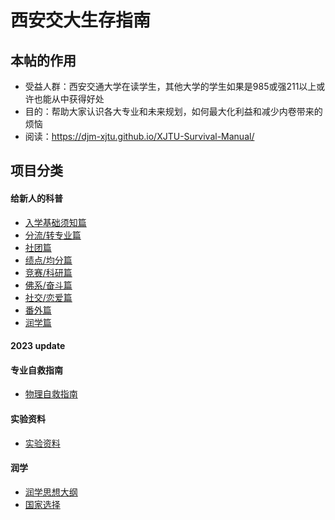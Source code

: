 # 西安交大生存指南

## 本帖的作用
- 受益人群：西安交通大学在读学生，其他大学的学生如果是985或强211以上或许也能从中获得好处 
- 目的：帮助大家认识各大专业和未来规划，如何最大化利益和减少内卷带来的烦恼  
- 阅读：https://djm-xjtu.github.io/XJTU-Survival-Manual/
 
## 项目分类

#### 给新人的科普
* [入学基础须知篇](./articles/1.md)
* [分流/转专业篇](./articles/2.md) 
* [社团篇](./articles/3.md) 
* [绩点/均分篇](./articles/4.md)
* [竞赛/科研篇](./articles/5.md)
* [佛系/奋斗篇](./articles/6.md) 
* [社交/恋爱篇](./articles/7.md)
* [番外篇](./articles/8.md)
* [润学篇](./articles/9.md)

#### 2023 update

#### 专业自救指南
* [物理自救指南](./articles/xjtu_physical_advice.md)

#### 实验资料
* [实验资料](https://github.com/cantjie/XJTU-Share)

#### 润学
* [润学思想大纲](https://github.com/djm-xjtu/run/) 
* [国家选择](https://github.com/djm-xjtu/run/tree/main/%E6%B6%A6%E5%AD%A6%E6%96%B9%E6%B3%95%E8%AE%BA/%E5%90%84%E5%9B%BD%E9%80%89%E6%8B%A9)

